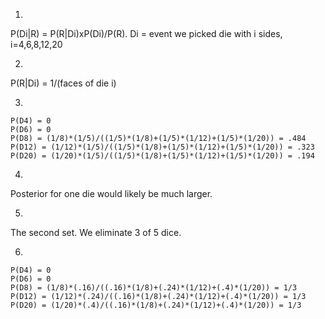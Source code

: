 1.
P(Di|R) = P(R|Di)xP(Di)/P(R).  Di = event we picked die with i sides,
i=4,6,8,12,20

2.
P(R|Di) = 1/(faces of die i)

3.
```
P(D4) = 0
P(D6) = 0
P(D8) = (1/8)*(1/5)/((1/5)*(1/8)+(1/5)*(1/12)+(1/5)*(1/20)) = .484
P(D12) = (1/12)*(1/5)/((1/5)*(1/8)+(1/5)*(1/12)+(1/5)*(1/20)) = .323
P(D20) = (1/20)*(1/5)/((1/5)*(1/8)+(1/5)*(1/12)+(1/5)*(1/20)) = .194
```
4.
Posterior for one die would likely be much larger.

5.
The second set.  We eliminate 3 of 5 dice.

6.
```
P(D4) = 0
P(D6) = 0
P(D8) = (1/8)*(.16)/((.16)*(1/8)+(.24)*(1/12)+(.4)*(1/20)) = 1/3
P(D12) = (1/12)*(.24)/((.16)*(1/8)+(.24)*(1/12)+(.4)*(1/20)) = 1/3
P(D20) = (1/20)*(.4)/((.16)*(1/8)+(.24)*(1/12)+(.4)*(1/20)) = 1/3
```
